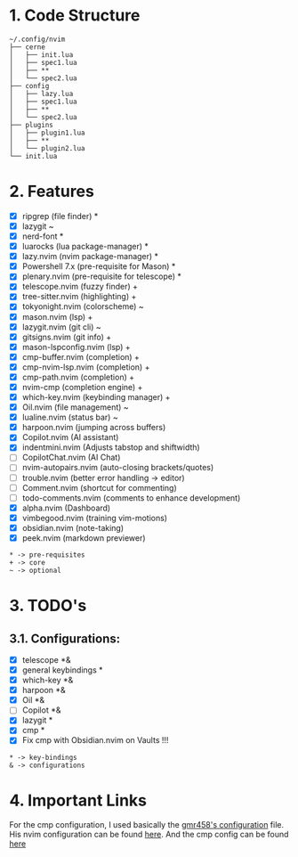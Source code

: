 # 1. Code Structure
```
~/.config/nvim
├── cerne
│   ├── init.lua
│   ├── spec1.lua
│   ├── **
│   └── spec2.lua
├── config
│   ├── lazy.lua
│   ├── spec1.lua
│   ├── **
│   └── spec2.lua
├── plugins
│   ├── plugin1.lua
│   ├── **
│   └── plugin2.lua
└── init.lua
```
# 2. Features

- [x] ripgrep (file finder) *
- [x] lazygit ~
- [x] nerd-font *
- [x] luarocks (lua package-manager) *
- [x] lazy.nvim (nvim package-manager) *
- [x] Powershell 7.x (pre-requisite for Mason) *
- [x] plenary.nvim (pre-requisite for telescope) *
- [x] telescope.nvim (fuzzy finder) +
- [x] tree-sitter.nvim (highlighting) +
- [x] tokyonight.nvim (colorscheme) ~
- [x] mason.nvim (lsp) +
- [x] lazygit.nvim (git cli) ~
- [x] gitsigns.nvim (git info) +
- [x] mason-lspconfig.nvim (lsp) +
- [x] cmp-buffer.nvim (completion) +
- [x] cmp-nvim-lsp.nvim (completion) +
- [x] cmp-path.nvim (completion) +
- [x] nvim-cmp (completion engine) +
- [x] which-key.nvim (keybinding manager) +
- [x] Oil.nvim (file management) ~
- [x] lualine.nvim (status bar) ~
- [x] harpoon.nvim (jumping across buffers)
- [x] Copilot.nvim (AI assistant)
- [x] indentmini.nvim (Adjusts tabstop and shiftwidth)
- [ ] CopilotChat.nvim (AI Chat)
- [ ] nvim-autopairs.nvim (auto-closing brackets/quotes)
- [ ] trouble.nvim (better error handling -> editor)
- [ ] Comment.nvim (shortcut for commenting)
- [ ] todo-comments.nvim (comments to enhance development)
- [x] alpha.nvim (Dashboard)
- [x] vimbegood.nvim (training vim-motions)
- [x] obsidian.nvim (note-taking)
- [x] peek.nvim (markdown previewer)

```
* -> pre-requisites
+ -> core
~ -> optional
```
# 3. TODO's
## 3.1. Configurations:
- [x] telescope *&
- [x] general keybindings *
- [x] which-key *&
- [x] harpoon *&
- [x] Oil *&
- [ ] Copilot *&
- [x] lazygit *
- [x] cmp *
- [x] Fix cmp with Obsidian.nvim on Vaults !!!
```
* -> key-bindings
& -> configurations
```

# 4. Important Links
For the cmp configuration, I used basically the [gmr458's configuration](https://github.com/gmr458) file. His
nvim configuration can be found [here](https://github.com/gmr458/nvim). And the
cmp config can be found [here](https://github.com/gmr458/nvim/blob/main/lua/gmr/plugins/cmp.lua)

